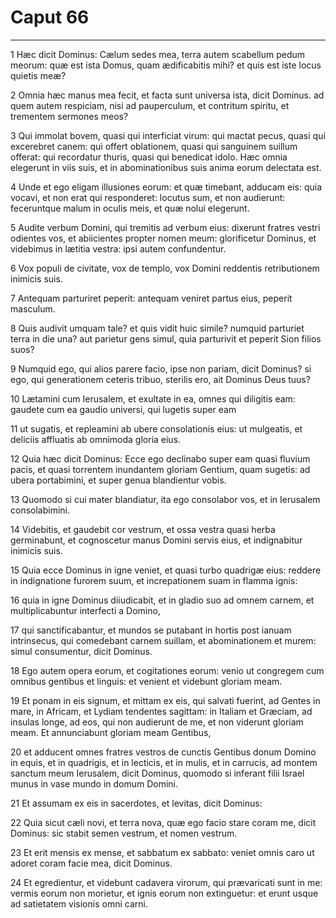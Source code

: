 # Caput 66

***

1 Hæc dicit Dominus: Cælum sedes mea, terra autem scabellum pedum meorum: quæ est ista Domus, quam ædificabitis mihi? et quis est iste locus quietis meæ?

2 Omnia hæc manus mea fecit, et facta sunt universa ista, dicit Dominus. ad quem autem respiciam, nisi ad pauperculum, et contritum spiritu, et trementem sermones meos?

3 Qui immolat bovem, quasi qui interficiat virum: qui mactat pecus, quasi qui excerebret canem: qui offert oblationem, quasi qui sanguinem suillum offerat: qui recordatur thuris, quasi qui benedicat idolo. Hæc omnia elegerunt in viis suis, et in abominationibus suis anima eorum delectata est.

4 Unde et ego eligam illusiones eorum: et quæ timebant, adducam eis: quia vocavi, et non erat qui responderet: locutus sum, et non audierunt: feceruntque malum in oculis meis, et quæ nolui elegerunt.

5 Audite verbum Domini, qui tremitis ad verbum eius: dixerunt fratres vestri odientes vos, et abiicientes propter nomen meum: glorificetur Dominus, et videbimus in lætitia vestra: ipsi autem confundentur.

6 Vox populi de civitate, vox de templo, vox Domini reddentis retributionem inimicis suis.

7 Antequam parturiret peperit: antequam veniret partus eius, peperit masculum.

8 Quis audivit umquam tale? et quis vidit huic simile? numquid parturiet terra in die una? aut parietur gens simul, quia parturivit et peperit Sion filios suos?

9 Numquid ego, qui alios parere facio, ipse non pariam, dicit Dominus? si ego, qui generationem ceteris tribuo, sterilis ero, ait Dominus Deus tuus?

10 Lætamini cum Ierusalem, et exultate in ea, omnes qui diligitis eam: gaudete cum ea gaudio universi, qui lugetis super eam

11 ut sugatis, et repleamini ab ubere consolationis eius: ut mulgeatis, et deliciis affluatis ab omnimoda gloria eius.

12 Quia hæc dicit Dominus: Ecce ego declinabo super eam quasi fluvium pacis, et quasi torrentem inundantem gloriam Gentium, quam sugetis: ad ubera portabimini, et super genua blandientur vobis.

13 Quomodo si cui mater blandiatur, ita ego consolabor vos, et in Ierusalem consolabimini.

14 Videbitis, et gaudebit cor vestrum, et ossa vestra quasi herba germinabunt, et cognoscetur manus Domini servis eius, et indignabitur inimicis suis.

15 Quia ecce Dominus in igne veniet, et quasi turbo quadrigæ eius: reddere in indignatione furorem suum, et increpationem suam in flamma ignis:

16 quia in igne Dominus diiudicabit, et in gladio suo ad omnem carnem, et multiplicabuntur interfecti a Domino,

17 qui sanctificabantur, et mundos se putabant in hortis post ianuam intrinsecus, qui comedebant carnem suillam, et abominationem et murem: simul consumentur, dicit Dominus.

18 Ego autem opera eorum, et cogitationes eorum: venio ut congregem cum omnibus gentibus et linguis: et venient et videbunt gloriam meam.

19 Et ponam in eis signum, et mittam ex eis, qui salvati fuerint, ad Gentes in mare, in Africam, et Lydiam tendentes sagittam: in Italiam et Græciam, ad insulas longe, ad eos, qui non audierunt de me, et non viderunt gloriam meam. Et annunciabunt gloriam meam Gentibus,

20 et adducent omnes fratres vestros de cunctis Gentibus donum Domino in equis, et in quadrigis, et in lecticis, et in mulis, et in carrucis, ad montem sanctum meum Ierusalem, dicit Dominus, quomodo si inferant filii Israel munus in vase mundo in domum Domini.

21 Et assumam ex eis in sacerdotes, et levitas, dicit Dominus:

22 Quia sicut cæli novi, et terra nova, quæ ego facio stare coram me, dicit Dominus: sic stabit semen vestrum, et nomen vestrum.

23 Et erit mensis ex mense, et sabbatum ex sabbato: veniet omnis caro ut adoret coram facie mea, dicit Dominus.

24 Et egredientur, et videbunt cadavera virorum, qui prævaricati sunt in me: vermis eorum non morietur, et ignis eorum non extinguetur: et erunt usque ad satietatem visionis omni carni.

